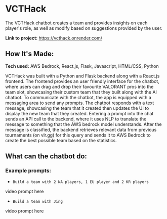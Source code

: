# VCTHack
The VCTHack chatbot creates a team and provides insights on each player's role, as well as modify based on suggestions provided by the user. 

**Link to project:** https://vcthack.onrender.com/

## How It's Made:

**Tech used:** AWS Bedrock, React.js, Flask, Javascript, HTML/CSS, Python 

VCTHack was built with a Python and Flask backend along with a React.js frontend. The frontend provides an user friendly interface for the chatbot, where users can drag and drop their favourite VALORANT pros into the team slot, showcasing their custom team that they built along with the AI chatbot. To communicate with the chatbot, the app is equipped with a messaging area to send any prompts. The chatbot responds with a text message, showcasing the team that it created then updates the UI to display the new team that they created. Entering a prompt into the chat sends an API call to the backend, where it uses NLP to translate the message to something that the AWS bedrock model understands. After the message is classified, the backend retrieves relevant data from previous tournaments (on vlr.gg) for this query and sends it to AWS Bedrock to create the best possible team based on the statistics. 

## What can the chatbot do:

### Example prompts:
- `Build a team with 2 NA players, 1 EU player and 2 KR players`

video prompt here

- `Build a team with Jing`

video prompt here

